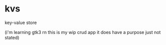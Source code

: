 # kvs
key-value store

(i'm learning gtk3 rn this is my wip crud app it does have a purpose just not stated)
